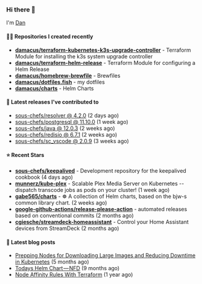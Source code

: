 

### Hi there 👋

I'm [Dan](https://medium.com/@dan.m.webb)

#### 👨‍💻 Repositories I created recently
- **[damacus/terraform-kubernetes-k3s-upgrade-controller](https://github.com/damacus/terraform-kubernetes-k3s-upgrade-controller)** - Terraform Module for installing the k3s system upgrade controller
- **[damacus/terraform-helm-release](https://github.com/damacus/terraform-helm-release)** - Terraform Module for configuring a Helm Release
- **[damacus/homebrew-brewfile](https://github.com/damacus/homebrew-brewfile)** - Brewfiles
- **[damacus/dotfiles.fish](https://github.com/damacus/dotfiles.fish)** - my dotfiles
- **[damacus/charts](https://github.com/damacus/charts)** - Helm Charts

#### 🚀 Latest releases I've contributed to


- [sous-chefs/resolver @ 4.2.0](https://github.com/sous-chefs/resolver/releases/tag/4.2.0) (2 days ago)
- [sous-chefs/postgresql @ 11.10.0](https://github.com/sous-chefs/postgresql/releases/tag/11.10.0) (1 week ago)
- [sous-chefs/java @ 12.0.3](https://github.com/sous-chefs/java/releases/tag/12.0.3) (2 weeks ago)
- [sous-chefs/redisio @ 6.7.1](https://github.com/sous-chefs/redisio/releases/tag/6.7.1) (2 weeks ago)
- [sous-chefs/sc_vscode @ 2.0.9](https://github.com/sous-chefs/sc_vscode/releases/tag/2.0.9) (3 weeks ago)

#### ⭐ Recent Stars


- **[sous-chefs/keepalived](https://github.com/sous-chefs/keepalived)** - Development repository for the keepalived cookbook (4 days ago)
- **[munnerz/kube-plex](https://github.com/munnerz/kube-plex)** - Scalable Plex Media Server on Kubernetes -- dispatch transcode jobs as pods on your cluster! (1 week ago)
- **[gabe565/charts](https://github.com/gabe565/charts)** - ☸️ A collection of Helm charts, based on the bjw-s common library chart. (2 weeks ago)
- **[google-github-actions/release-please-action](https://github.com/google-github-actions/release-please-action)** - automated releases based on conventional commits (2 months ago)
- **[cgiesche/streamdeck-homeassistant](https://github.com/cgiesche/streamdeck-homeassistant)** - Control your Home Assistant devices from StreamDeck (2 months ago)

#### 📄 Latest blog posts
- [Prepping Nodes for Downloading Large Images and Reducing Downtime in Kubernetes](https://medium.com/@dan.m.webb/prepping-nodes-for-downloading-large-images-and-reducing-downtime-in-kubernetes-551ead53f0?source=rss-bbba9c670f6e------2) (5 months ago)
- [Todays Helm Chart — NFD](https://medium.com/@dan.m.webb/todays-helm-chart-nfd-efe64f156edd?source=rss-bbba9c670f6e------2) (9 months ago)
- [Node Affinity Rules With Terraform](https://awstip.com/node-affinity-rules-with-terraform-a0766e0bb1da?source=rss-bbba9c670f6e------2) (1 year ago)
